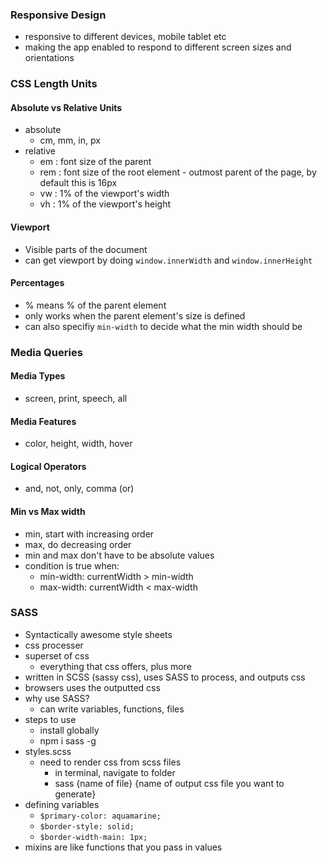 ### Responsive Design
- responsive to different devices, mobile tablet etc
- making the app enabled to respond to different screen sizes and orientations

### CSS Length Units
#### Absolute vs Relative Units
- absolute
  - cm, mm, in, px
- relative
  - em : font size of the parent
  - rem : font size of the root element - outmost parent of the page, by default this is 16px
  - vw : 1% of the viewport's width
  - vh : 1% of the viewport's height
#### Viewport
  - Visible parts of the document
  - can get viewport by doing `window.innerWidth` and `window.innerHeight`
#### Percentages
- % means % of the parent element
- only works when the parent element's size is defined
- can also specifiy `min-width` to decide what the min width should be

### Media Queries
#### Media Types
  - screen, print, speech, all
#### Media Features
  - color, height, width, hover
#### Logical Operators 
- and, not, only, comma (or)
#### Min vs Max width
- min, start with increasing order
- max, do decreasing order
- min and max don't have to be absolute values
- condition is true when:
    - min-width:  currentWidth > min-width
    - max-width:  currentWidth < max-width

### SASS
- Syntactically awesome style sheets
- css processer
- superset of css
  - everything that css offers, plus more
- written in SCSS (sassy css), uses SASS to process, and outputs css
- browsers uses the outputted css
- why use SASS?
  - can write variables, functions, files
- steps to use
  - install globally
  - npm i sass -g
- styles.scss
  - need to render css from scss files
      - in terminal, navigate to folder
      - sass {name of file} {name of output css file you want to generate}
- defining variables
    - `$primary-color: aquamarine;`
    - `$border-style: solid;`
    - `$border-width-main: 1px;`
- mixins are like functions that you pass in values
